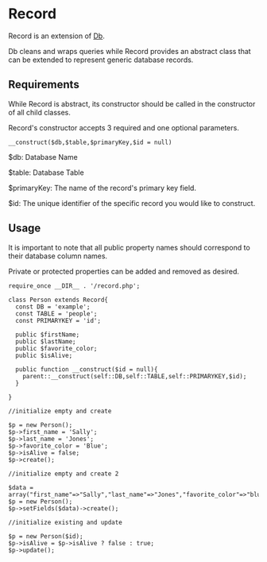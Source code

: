 # Record

Record is an extension of <a href="https://github.com/outlawdesigns-io/Db">Db</a>.

Db cleans and wraps queries while Record provides an abstract class that can be extended to represent generic database records.

## Requirements

While Record is abstract, its constructor should be called in the constructor of all child classes.

Record's constructor accepts 3 required and one optional parameters.

```
__construct($db,$table,$primaryKey,$id = null)
```

$db: Database Name

$table: Database Table

$primaryKey: The name of the record's primary key field.

$id: The unique identifier of the specific record you would like to construct.


## Usage

It is important to note that all public property names should correspond to their database column names.

Private or protected properties can be added and removed as desired.

```
require_once __DIR__ . '/record.php';

class Person extends Record{
  const DB = 'example';
  const TABLE = 'people';
  const PRIMARYKEY = 'id';

  public $firstName;
  public $lastName;
  public $favorite_color;
  public $isAlive;

  public function __construct($id = null){
    parent::__construct(self::DB,self::TABLE,self::PRIMARYKEY,$id);
  }

}

//initialize empty and create

$p = new Person();
$p->first_name = 'Sally';
$p->last_name = 'Jones';
$p->favorite_color = 'Blue';
$p->isAlive = false;
$p->create();

//initialize empty and create 2

$data = array("first_name"=>"Sally","last_name"=>"Jones","favorite_color"=>"blue","isAlive"=>false);
$p = new Person();
$p->setFields($data)->create();

//initialize existing and update

$p = new Person($id);
$p->isAlive = $p->isAlive ? false : true;
$p->update();




```
